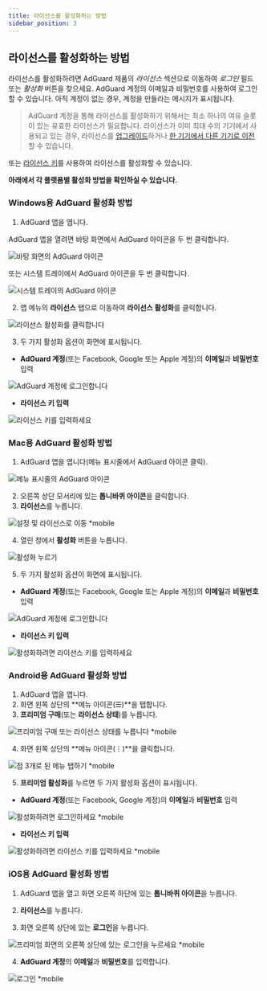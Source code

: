 ```yaml
---
title: 라이선스를 활성화하는 방법
sidebar_position: 3
---
```


## 라이선스를 활성화하는 방법

라이선스를 활성화하려면 AdGuard 제품의 *라이선스* 섹션으로 이동하여 *로그인* 필드 또는 *활성화* 버튼을 찾으세요. AdGuard 계정의 이메일과 비밀번호를 사용하여 로그인할 수 있습니다. 아직 계정이 없는 경우, 계정을 만들라는 메시지가 표시됩니다.

> AdGuard 계정을 통해 라이선스를 활성화하기 위해서는 최소 하나의 여유 슬롯이 있는 유효한 라이선스가 필요합니다. 라이선스가 이미 최대 수의 기기에서 사용되고 있는 경우, 라이선스를 [업그레이드](../payment-options#upgrade)하거나 [한 기기에서 다른 기기로 이전](../transfer)할 수 있습니다.

또는 [라이선스 키](../what-is#license-key)를 사용하여 라이선스를 활성화할 수 있습니다.

**아래에서 각 플랫폼별 활성화 방법을 확인하실 수 있습니다.**

### Windows용 AdGuard 활성화 방법

1. AdGuard 앱을 엽니다.

AdGuard 앱을 열려면 바탕 화면에서 AdGuard 아이콘을 두 번 클릭합니다.

![바탕 화면의 AdGuard 아이콘](https://cdn.adtidy.org/public/Adguard/kb/newscreenshots/En/General/windowsEn.png)

또는 시스템 트레이에서 AdGuard 아이콘을 두 번 클릭합니다.

![시스템 트레이의 AdGuard 아이콘](https://cdn.adtidy.org/public/Adguard/kb/newscreenshots/En/General/windows2En.png)

2. 앱 메뉴의 **라이선스** 탭으로 이동하여 **라이선스 활성화**를 클릭합니다.

![라이선스 활성화를 클릭합니다](https://cdn.adtidy.org/public/Adguard/kb/newscreenshots/En/General/windowslicense1en.png)

3. 두 가지 활성화 옵션이 화면에 표시됩니다.

- **AdGuard 계정**(또는 Facebook, Google 또는 Apple 계정)의 **이메일**과 **비밀번호** 입력

![AdGuard 계정에 로그인합니다](https://cdn.adtidy.org/public/Adguard/kb/newscreenshots/En/General/windowslicense2en.png)

- **라이선스 키 입력**

![라이선스 키를 입력하세요](https://cdn.adtidy.org/public/Adguard/kb/newscreenshots/En/General/windowslicense3en.png)

### Mac용 AdGuard 활성화 방법

1. AdGuard 앱을 엽니다(메뉴 표시줄에서 AdGuard 아이콘 클릭).

![메뉴 표시줄의 AdGuard 아이콘](https://cdn.adtidy.org/public/Adguard/kb/newscreenshots/Ja/General/mac1.png)

2. 오른쪽 상단 모서리에 있는 **톱니바퀴 아이콘**을 클릭합니다.
3. **라이선스**를 누릅니다.

![설정 및 라이선스로 이동 *mobile](https://cdn.adtidy.org/public/Adguard/kb/newscreenshots/En/General/macEn.png)

4. 열린 창에서 **활성화** 버튼을 누릅니다.

![활성화 누르기](https://cdn.adtidy.org/public/Adguard/kb/newscreenshots/En/General/maclicenseen1.png)

5. 두 가지 활성화 옵션이 화면에 표시됩니다.
- **AdGuard 계정**(또는 Facebook, Google 또는 Apple 계정)의 **이메일**과 **비밀번호** 입력

![AdGuard 계정에 로그인합니다](https://cdn.adtidy.org/public/Adguard/kb/newscreenshots/En/General/maclicenseen2.png)

- **라이선스 키 입력**

![활성화하려면 라이선스 키를 입력하세요](https://cdn.adtidy.org/public/Adguard/kb/newscreenshots/En/General/maclicenseen3.png)

### Android용 AdGuard 활성화 방법

1. AdGuard 앱을 엽니다.
2. 화면 왼쪽 상단의 **메뉴 아이콘(☰)**을 탭합니다.
3. **프리미엄 구매**(또는 **라이선스 상태**)를 누릅니다.

![프리미엄 구매 또는 라이선스 상태를 누릅니다 *mobile](https://cdn.adtidy.org/public/Adguard/kb/newscreenshots/En/General/androidlicense1en.png)

4. 화면 왼쪽 상단의 **메뉴 아이콘(⋮)**을 클릭합니다.

![점 3개로 된 메뉴 탭하기 *mobile](https://cdn.adtidy.org/public/Adguard/kb/newscreenshots/En/General/android2En.png)

5. **프리미엄 활성화**를 누르면 두 가지 활성화 옵션이 표시됩니다.

- **AdGuard 계정**(또는 Facebook, Google 계정)의 **이메일**과 **비밀번호** 입력

![활성화하려면 로그인하세요 *mobile](https://cdn.adtidy.org/public/Adguard/kb/newscreenshots/En/General/androidlicense2en.png)

- **라이선스 키 입력**

![활성화하려면 라이선스 키를 입력하세요 *mobile](https://cdn.adtidy.org/public/Adguard/kb/newscreenshots/En/General/androidlicense3en.png)

### iOS용 AdGuard 활성화 방법

1. AdGuard 앱을 열고 화면 오른쪽 하단에 있는 **톱니바퀴 아이콘**을 누릅니다.

2. **라이선스**를 누릅니다.

3. 화면 오른쪽 상단에 있는 **로그인**을 누릅니다.

![프리미엄 화면의 오른쪽 상단에 있는 로그인을 누르세요 *mobile](https://cdn.adtidy.org/content/kb/ad_blocker/iOS/ioslicense1en.png)

4. **AdGuard 계정**의 **이메일**과 **비밀번호**를 입력합니다.

![로그인 *mobile](https://cdn.adtidy.org/content/kb/ad_blocker/iOS/ioslicense2en.png)
